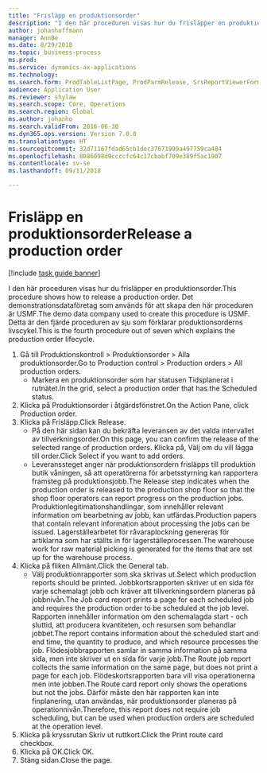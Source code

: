 ```yaml
--- 
title: "Frisläpp en produktionsorder"
description: "I den här proceduren visas hur du frisläpper en produktionsorder."
author: johanhoffmann
manager: AnnBe
ms.date: 8/29/2018
ms.topic: business-process
ms.prod: 
ms.service: dynamics-ax-applications
ms.technology: 
ms.search.form: ProdTableListPage, ProdParmRelease, SrsReportViewerForm
audience: Application User
ms.reviewer: shylaw
ms.search.scope: Core, Operations
ms.search.region: Global
ms.author: johanho
ms.search.validFrom: 2016-06-30
ms.dyn365.ops.version: Version 7.0.0
ms.translationtype: HT
ms.sourcegitcommit: 32d71167fdad65cb1dec37671999a497759ca484
ms.openlocfilehash: 8086098d9ccccfc64c17cbabf709e389f5ac1907
ms.contentlocale: sv-se
ms.lasthandoff: 09/11/2018

---
```

# <a name="release-a-production-order"></a><span data-ttu-id="cbec7-103">Frisläpp en produktionsorder</span><span class="sxs-lookup"><span data-stu-id="cbec7-103">Release a production order</span></span>

[!include [task guide banner](../../includes/task-guide-banner.md)]

<span data-ttu-id="cbec7-104">I den här proceduren visas hur du frisläpper en produktionsorder.</span><span class="sxs-lookup"><span data-stu-id="cbec7-104">This procedure shows how to release a production order.</span></span> <span data-ttu-id="cbec7-105">Det demonstrationsdataföretag som används för att skapa den här proceduren är USMF.</span><span class="sxs-lookup"><span data-stu-id="cbec7-105">The demo data company used to create this procedure is USMF.</span></span> <span data-ttu-id="cbec7-106">Detta är den fjärde proceduren av sju som förklarar produktionsorderns livscykel.</span><span class="sxs-lookup"><span data-stu-id="cbec7-106">This is the fourth procedure out of seven which explains the production order lifecycle.</span></span>

1. <span data-ttu-id="cbec7-107">Gå till Produktionskontroll > Produktionsorder > Alla produktionsorder.</span><span class="sxs-lookup"><span data-stu-id="cbec7-107">Go to Production control > Production orders > All production orders.</span></span>
    * <span data-ttu-id="cbec7-108">Markera en produktionsorder som har statusen Tidsplanerat i rutnätet.</span><span class="sxs-lookup"><span data-stu-id="cbec7-108">In the grid, select a production order that has the Scheduled status.</span></span>  
2. <span data-ttu-id="cbec7-109">Klicka på Produktionsorder i åtgärdsfönstret.</span><span class="sxs-lookup"><span data-stu-id="cbec7-109">On the Action Pane, click Production order.</span></span>
3. <span data-ttu-id="cbec7-110">Klicka på Frisläpp.</span><span class="sxs-lookup"><span data-stu-id="cbec7-110">Click Release.</span></span>
    * <span data-ttu-id="cbec7-111">På den här sidan kan du bekräfta leveransen av det valda intervallet av tillverkningsorder.</span><span class="sxs-lookup"><span data-stu-id="cbec7-111">On this page, you can confirm the release of the selected range of production orders.</span></span> <span data-ttu-id="cbec7-112">Klicka på, Välj om du vill lägga till order.</span><span class="sxs-lookup"><span data-stu-id="cbec7-112">Click Select if you want to add orders.</span></span>  
    * <span data-ttu-id="cbec7-113">Leveranssteget anger när produktionsordern frisläpps till produktion butik våningen, så att operatörerna för arbetsstyrning kan rapportera framsteg på produktionsjobb.</span><span class="sxs-lookup"><span data-stu-id="cbec7-113">The Release step indicates when the production order is released to the production shop floor so that the shop floor operators can report progress on the production jobs.</span></span> <span data-ttu-id="cbec7-114">Produktionlegitimationshandlingar, som innehåller relevant information om bearbetning av jobb, kan utfärdas.</span><span class="sxs-lookup"><span data-stu-id="cbec7-114">Production papers that contain relevant information about processing the jobs can be issued.</span></span> <span data-ttu-id="cbec7-115">Lagerställearbetet för råvaraplockning genereras för artiklarna som har ställts in för lagerställeprocessen.</span><span class="sxs-lookup"><span data-stu-id="cbec7-115">The warehouse work for raw material picking is generated for the items that are set up for the warehouse process.</span></span>  
4. <span data-ttu-id="cbec7-116">Klicka på fliken Allmänt.</span><span class="sxs-lookup"><span data-stu-id="cbec7-116">Click the General tab.</span></span>
    * <span data-ttu-id="cbec7-117">Välj produktionrapporter som ska skrivas ut.</span><span class="sxs-lookup"><span data-stu-id="cbec7-117">Select which production reports should be printed.</span></span> <span data-ttu-id="cbec7-118">Jobbkortsrapporten skriver ut en sida för varje schemalagt jobb och kräver att tillverkningsordern planeras på jobbnivån.</span><span class="sxs-lookup"><span data-stu-id="cbec7-118">The Job card report prints a page for each scheduled job and requires the production order to be scheduled at the job level.</span></span> <span data-ttu-id="cbec7-119">Rapporten innehåller information om den schemalagda start - och sluttid, att producera kvantiteten, och resursen som behandlar jobbet.</span><span class="sxs-lookup"><span data-stu-id="cbec7-119">The report contains information about the scheduled start and end time, the quantity to produce, and which resource processes the job.</span></span> <span data-ttu-id="cbec7-120">Flödesjobbrapporten samlar in samma information på samma sida, men inte skriver ut en sida för varje jobb.</span><span class="sxs-lookup"><span data-stu-id="cbec7-120">The Route job report collects the same information on the same page, but does not print a page for each job.</span></span> <span data-ttu-id="cbec7-121">Flödeskortsrapporten bara vill visa operationerna men inte jobben.</span><span class="sxs-lookup"><span data-stu-id="cbec7-121">The Route card report only shows the operations but not the jobs.</span></span> <span data-ttu-id="cbec7-122">Därför måste den här rapporten kan inte finplanering, utan användas, när produktionsorder planeras på operationnivån.</span><span class="sxs-lookup"><span data-stu-id="cbec7-122">Therefore, this report does not require job scheduling, but can be used when production orders are scheduled at the operation level.</span></span>  
5. <span data-ttu-id="cbec7-123">Klicka på kryssrutan Skriv ut ruttkort.</span><span class="sxs-lookup"><span data-stu-id="cbec7-123">Click the Print route card checkbox.</span></span>
6. <span data-ttu-id="cbec7-124">Klicka på OK.</span><span class="sxs-lookup"><span data-stu-id="cbec7-124">Click OK.</span></span>
7. <span data-ttu-id="cbec7-125">Stäng sidan.</span><span class="sxs-lookup"><span data-stu-id="cbec7-125">Close the page.</span></span>



